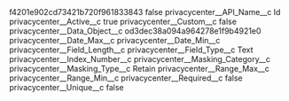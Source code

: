 <?xml version="1.0" encoding="UTF-8"?>
<CustomMetadata xmlns="http://soap.sforce.com/2006/04/metadata" xmlns:xsi="http://www.w3.org/2001/XMLSchema-instance" xmlns:xsd="http://www.w3.org/2001/XMLSchema">
    <label>f4201e902cd73421b720f961833843</label>
    <protected>false</protected>
    <values>
        <field>privacycenter__API_Name__c</field>
        <value xsi:type="xsd:string">Id</value>
    </values>
    <values>
        <field>privacycenter__Active__c</field>
        <value xsi:type="xsd:boolean">true</value>
    </values>
    <values>
        <field>privacycenter__Custom__c</field>
        <value xsi:type="xsd:boolean">false</value>
    </values>
    <values>
        <field>privacycenter__Data_Object__c</field>
        <value xsi:type="xsd:string">od3dec38a094a964278e1f9b4921e0</value>
    </values>
    <values>
        <field>privacycenter__Date_Max__c</field>
        <value xsi:nil="true"/>
    </values>
    <values>
        <field>privacycenter__Date_Min__c</field>
        <value xsi:nil="true"/>
    </values>
    <values>
        <field>privacycenter__Field_Length__c</field>
        <value xsi:nil="true"/>
    </values>
    <values>
        <field>privacycenter__Field_Type__c</field>
        <value xsi:type="xsd:string">Text</value>
    </values>
    <values>
        <field>privacycenter__Index_Number__c</field>
        <value xsi:nil="true"/>
    </values>
    <values>
        <field>privacycenter__Masking_Category__c</field>
        <value xsi:nil="true"/>
    </values>
    <values>
        <field>privacycenter__Masking_Type__c</field>
        <value xsi:type="xsd:string">Retain</value>
    </values>
    <values>
        <field>privacycenter__Range_Max__c</field>
        <value xsi:nil="true"/>
    </values>
    <values>
        <field>privacycenter__Range_Min__c</field>
        <value xsi:nil="true"/>
    </values>
    <values>
        <field>privacycenter__Required__c</field>
        <value xsi:type="xsd:boolean">false</value>
    </values>
    <values>
        <field>privacycenter__Unique__c</field>
        <value xsi:type="xsd:boolean">false</value>
    </values>
</CustomMetadata>
